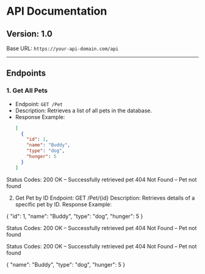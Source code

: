 # API Documentation

## Version: 1.0
Base URL: `https://your-api-domain.com/api`

---

## Endpoints

### 1. Get All Pets
- Endpoint: `GET /Pet`
- Description: Retrieves a list of all pets in the database.
- Response Example:
  ```json
  [
    {
      "id": 1,
      "name": "Buddy",
      "type": "dog",
      "hunger": 5
    }
  ]

Status Codes:
200 OK – Successfully retrieved pet
404 Not Found – Pet not found



2. Get Pet by ID
Endpoint: GET /Pet/{id}
Description: Retrieves details of a specific pet by ID.
Response Example:

{
  "id": 1,
  "name": "Buddy",
  "type": "dog",
  "hunger": 5
}

Status Codes:
200 OK – Successfully retrieved pet
404 Not Found – Pet not found


Status Codes:
200 OK – Successfully retrieved pet
404 Not Found – Pet not found

{
  "name": "Buddy",
  "type": "dog",
  "hunger": 5
}

